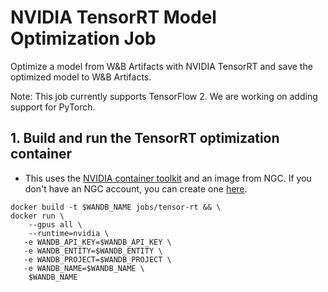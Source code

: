 # NVIDIA TensorRT Model Optimization Job

Optimize a model from W&B Artifacts with NVIDIA TensorRT and save the optimized model to W&B Artifacts.

Note: This job currently supports TensorFlow 2. We are working on adding support for PyTorch.

## 1. Build and run the TensorRT optimization container

- This uses the [NVIDIA container toolkit](https://docs.nvidia.com/datacenter/cloud-native/container-toolkit/install-guide.html) and an image from NGC. If you don't have an NGC account, you can create one [here](https://ngc.nvidia.com/signin).

```
docker build -t $WANDB_NAME jobs/tensor-rt && \
docker run \
    --gpus all \
    --runtime=nvidia \
   -e WANDB_API_KEY=$WANDB_API_KEY \
   -e WANDB_ENTITY=$WANDB_ENTITY \
   -e WANDB_PROJECT=$WANDB_PROJECT \
   -e WANDB_NAME=$WANDB_NAME \
    $WANDB_NAME
```
